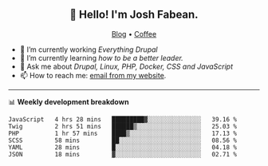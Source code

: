 <h2 align="center">👋 Hello! I'm Josh Fabean.</h2>
<p align="center">
  <a href="https://joshfabean.com">Blog</a> •
  <a href="https://www.buymeacoffee.com/LSxne6Yr4">Coffee</a>
</p>

- 🔭 I’m currently working *Everything Drupal*
- 🌱 I’m currently learning *how to be a better leader.*
- 💬 Ask me about *Drupal, Linux, PHP, Docker, CSS and JavaScript*
- 📫 How to reach me: [email from my website](https://joshfabean.com).

-------

📊 **Weekly development breakdown**
<!--START_SECTION:waka-->

```text
JavaScript   4 hrs 28 mins   █████████▓░░░░░░░░░░░░░░░   39.16 %
Twig         2 hrs 51 mins   ██████▒░░░░░░░░░░░░░░░░░░   25.03 %
PHP          1 hr 57 mins    ████▒░░░░░░░░░░░░░░░░░░░░   17.13 %
SCSS         58 mins         ██░░░░░░░░░░░░░░░░░░░░░░░   08.56 %
YAML         28 mins         █░░░░░░░░░░░░░░░░░░░░░░░░   04.18 %
JSON         18 mins         ▓░░░░░░░░░░░░░░░░░░░░░░░░   02.71 %
```

<!--END_SECTION:waka-->

<!--
**fabean/fabean** is a ✨ _special_ ✨ repository because its `README.md` (this file) appears on your GitHub profile.

Here are some ideas to get you started:

- 🔭 I’m currently working on ...
- 🌱 I’m currently learning ...
- 👯 I’m looking to collaborate on ...
- 🤔 I’m looking for help with ...
- 💬 Ask me about ...
- 📫 How to reach me: ...
- 😄 Pronouns: ...
- ⚡ Fun fact: ...
-->

